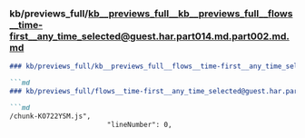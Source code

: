 ### kb/previews_full/kb__previews_full__kb__previews_full__flows__time-first__any_time_selected@guest.har.part014.md.part002.md.md

```md
### kb/previews_full/kb__previews_full__flows__time-first__any_time_selected@guest.har.part014.md.part002.md

```md
### kb/previews_full/flows__time-first__any_time_selected@guest.har.part014.md (part 002)

```md
/chunk-KO722YSM.js",
                        "lineNumber": 0,
       
```

```

```

```
